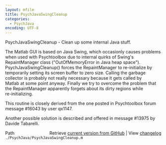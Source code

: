 ```yaml
---
layout: mfile
title: PsychJavaSwingCleanup
categories:
  - PsychJava
encoding: UTF-8
---
```


PsychJavaSwingCleanup - Clean up some internal Java stuff.  

The Matlab GUI is based on Java Swing, which occasionly causes problems  
when used with Psychtoolbox due to internal quirks of Swing's  
RepaintManager class ("OutOfMemoryError in Java heap space").  
PsychJavaSwingCleanup() forces the RepaintManager to re-initialize by  
temporarily setting its screen buffer to zero size. Calling the garbage  
collector is probably not really necessary because it gets called by  
Matlab at some point anyway. Finally we try to overcome the problem that  
the RepaintManager apparently forgets about its dirty regions while  
re-initializing.  

This routine is closely derived from the one posted in Psychtoolbox forum  
message #16043 by user qx1147.  

Another possible solution is described and offered in message #13975 by  
Davide Tabarelli.  



<div class="code_header" style="text-align:right;">
  <span style="float:left;">Path&nbsp;&nbsp;</span> <span class="counter">Retrieve <a href=
  "https://raw.github.com/Psychtoolbox-3/Psychtoolbox-3/beta/./PsychJava/PsychJavaSwingCleanup.m">current version from GitHub</a> | View <a href=
  "https://github.com/Psychtoolbox-3/Psychtoolbox-3/commits/beta/./PsychJava/PsychJavaSwingCleanup.m">changelog</a></span>
</div>
<div class="code">
  <code>./PsychJava/PsychJavaSwingCleanup.m</code>
</div>
